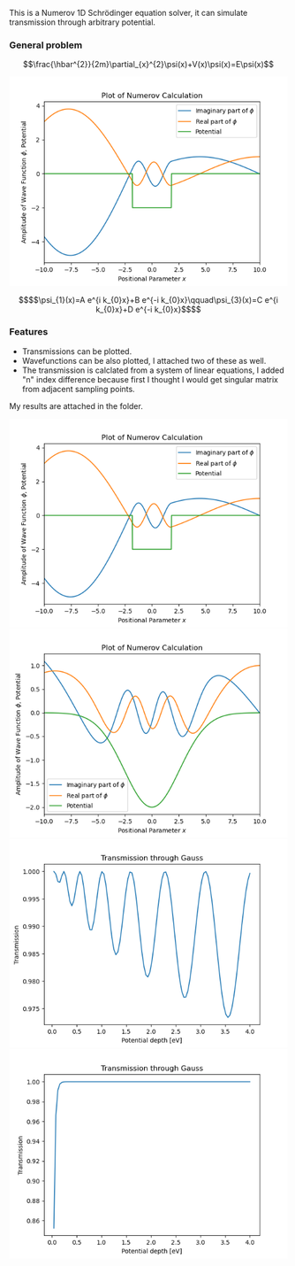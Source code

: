 This is a Numerov 1D Schrödinger equation solver, it can simulate transmission through arbitrary potential.

### General problem
```math
\frac{\hbar^{2}}{2m}\partial_{x}^{2}\psi(x)+V(x)\psi(x)=E\psi(x)
```
![](https://github.com/virshlee/numerov/blob/main/wavefunc1.png)

```math
$$\psi_{1}(x)=A e^{i k_{0}x}+B e^{-i k_{0}x}\qquad\psi_{3}(x)=C e^{i k_{0}x}+D e^{-i k_{0}x}$$
```
### Features

* Transmissions can be plotted.
* Wavefunctions can be also plotted, I attached two of these as well.
* The transmission is calclated from a system of linear equations, I added "n" index difference because first I thought I would get singular matrix from adjacent sampling points.


My results are attached in the folder.

![](https://github.com/virshlee/numerov/blob/main/wavefunc1.png)
![](https://github.com/virshlee/numerov/blob/main/wavefunc2.png)
![](https://github.com/virshlee/numerov/blob/main/gauss_potnergy.png)
![](https://github.com/virshlee/numerov/blob/main/gauss_parenergy.png)
